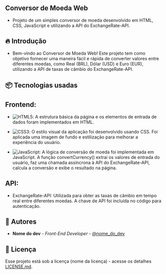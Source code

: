 ## Conversor de Moeda Web
* Projeto de um simples conversor de moeda desenvolvido em HTML, CSS, JavaScript e utilizando a API do ExchangeRate-API.

## 🔥 Introdução
* Bem-vindo ao Conversor de Moeda Web! Este projeto tem como objetivo fornecer uma maneira fácil e rápida de converter valores entre diferentes moedas, como Real (BRL), Dólar (USD) e Euro (EUR), utilizando a API de taxas de câmbio do ExchangeRate-API.

## 📦 Tecnologias usadas
## Frontend:
* ![HTML5](https://img.shields.io/badge/html5-%23E34F26.svg?style=for-the-badge&logo=html5&logoColor=white): A estrutura básica da página e os elementos de entrada de dados foram implementados em HTML.

* ![CSS3](https://img.shields.io/badge/css3-%231572B6.svg?style=for-the-badge&logo=css3&logoColor=white): O estilo visual da aplicação foi desenvolvido usando CSS. Foi aplicada uma imagem de fundo e estilização para melhorar a experiência do usuário.

* ![JavaScript](https://img.shields.io/badge/javascript-%23323330.svg?style=for-the-badge&logo=javascript&logoColor=%23F7DF1E):  A lógica de conversão de moeda foi implementada em JavaScript. A função convertCurrency() extrai os valores de entrada do usuário, faz uma chamada assíncrona à API do ExchangeRate-API, calcula a conversão e exibe o resultado na página.

## API:
* ExchangeRate-API: Utilizada para obter as taxas de câmbio em tempo real entre diferentes moedas. A chave de API foi incluída no código para autenticação.

## 👷 Autores

* **Nome do dev** - *Front-End Developer* - [@nome_do_dev](https://github.com/angelodesenvolvedor)

## 📄 Licença
Esse projeto está sob a licença (nome da licença) - acesse os detalhes [LICENSE.md](https://github.com/angelodesenvolvedor/Conversor-de-Moeda_Web?tab=Apache-2.0-1-ov-file).
